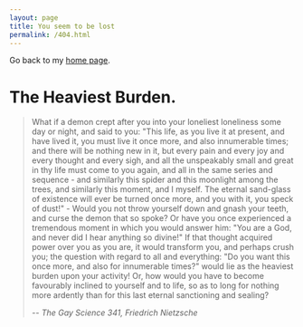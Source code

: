 ```yaml
---
layout: page 
title: You seem to be lost
permalink: /404.html
---
```


Go back to my [home page](//sieben.fr). 

The Heaviest Burden.
====================

>What if a demon crept after you into your loneliest loneliness some day or
>night, and said to you: "This life, as you live it at present, and have lived
>it, you must live it once more, and also innumerable times; and there will be
>nothing new in it, but every pain and every joy and every thought and every
>sigh, and all the unspeakably small and great in thy life must come to you
>again, and all in the same series and sequence - and similarly this spider and
>this moonlight among the trees, and similarly this moment, and I myself. The
>eternal sand-glass of existence will ever be turned once more, and you with it,
>you speck of dust!" - Would you not throw yourself down and gnash your teeth,
>and curse the demon that so spoke? Or have you once experienced a tremendous
>moment in which you would answer him: "You are a God, and never did I hear
>anything so divine!" If that thought acquired power over you as you are, it
>would transform you, and perhaps crush you; the question with regard to all and
>everything: "Do you want this once more, and also for innumerable times?" would
>lie as the heaviest burden upon your activity! Or, how would you have to become
>favourably inclined to yourself and to life, so as to long for nothing more
>ardently than for this last eternal sanctioning and sealing?
>
>-- <cite>The Gay Science 341, Friedrich Nietzsche</cite>
